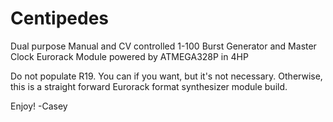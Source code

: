 # Centipedes
Dual purpose Manual and CV controlled 1-100 Burst Generator and Master Clock Eurorack Module powered by ATMEGA328P in 4HP

Do not populate R19. You can if you want, but it's not necessary. 
Otherwise, this is a straight forward Eurorack format synthesizer module build. 

Enjoy! 
-Casey
